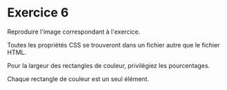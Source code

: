 <h1>Exercice 6</h1>

<p>Reproduire l'image correspondant à l'exercice.</p>
<p>Toutes les propriétés CSS se trouveront dans un fichier autre que le fichier HTML.</p>
<p>Pour la largeur des rectangles de couleur, privilégiez les pourcentages.</p>
<p>Chaque rectangle de couleur est un seul élément.</p>
